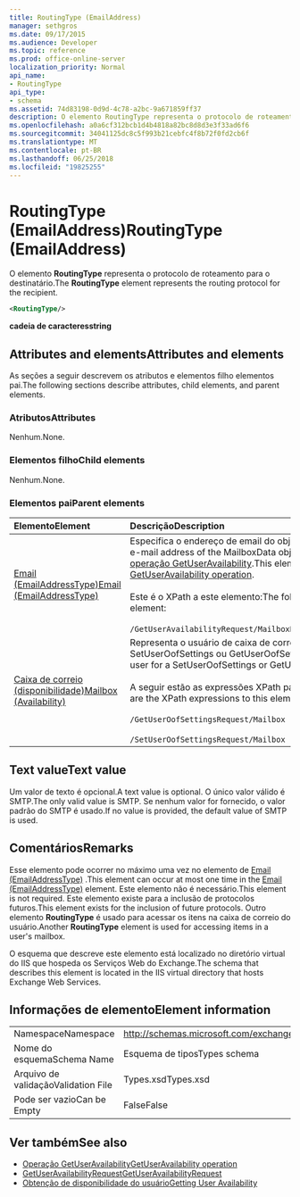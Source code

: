 ```yaml
---
title: RoutingType (EmailAddress)
manager: sethgros
ms.date: 09/17/2015
ms.audience: Developer
ms.topic: reference
ms.prod: office-online-server
localization_priority: Normal
api_name:
- RoutingType
api_type:
- schema
ms.assetid: 74d83198-0d9d-4c78-a2bc-9a671859ff37
description: O elemento RoutingType representa o protocolo de roteamento para o destinatário.
ms.openlocfilehash: a0a6cf312bcb1d4b4818a82bc8d8d3e3f33ad6f6
ms.sourcegitcommit: 34041125dc8c5f993b21cebfc4f8b72f0fd2cb6f
ms.translationtype: MT
ms.contentlocale: pt-BR
ms.lasthandoff: 06/25/2018
ms.locfileid: "19825255"
---
```

# <a name="routingtype-emailaddress"></a><span data-ttu-id="a697a-103">RoutingType (EmailAddress)</span><span class="sxs-lookup"><span data-stu-id="a697a-103">RoutingType (EmailAddress)</span></span>

<span data-ttu-id="a697a-104">O elemento **RoutingType** representa o protocolo de roteamento para o destinatário.</span><span class="sxs-lookup"><span data-stu-id="a697a-104">The **RoutingType** element represents the routing protocol for the recipient.</span></span> 
  
```XML
<RoutingType/>
```

 <span data-ttu-id="a697a-105">**cadeia de caracteres**</span><span class="sxs-lookup"><span data-stu-id="a697a-105">**string**</span></span>
## <a name="attributes-and-elements"></a><span data-ttu-id="a697a-106">Attributes and elements</span><span class="sxs-lookup"><span data-stu-id="a697a-106">Attributes and elements</span></span>

<span data-ttu-id="a697a-107">As seções a seguir descrevem os atributos e elementos filho elementos pai.</span><span class="sxs-lookup"><span data-stu-id="a697a-107">The following sections describe attributes, child elements, and parent elements.</span></span>
  
### <a name="attributes"></a><span data-ttu-id="a697a-108">Atributos</span><span class="sxs-lookup"><span data-stu-id="a697a-108">Attributes</span></span>

<span data-ttu-id="a697a-109">Nenhum.</span><span class="sxs-lookup"><span data-stu-id="a697a-109">None.</span></span>
  
### <a name="child-elements"></a><span data-ttu-id="a697a-110">Elementos filho</span><span class="sxs-lookup"><span data-stu-id="a697a-110">Child elements</span></span>

<span data-ttu-id="a697a-111">Nenhum.</span><span class="sxs-lookup"><span data-stu-id="a697a-111">None.</span></span>
  
### <a name="parent-elements"></a><span data-ttu-id="a697a-112">Elementos pai</span><span class="sxs-lookup"><span data-stu-id="a697a-112">Parent elements</span></span>

|<span data-ttu-id="a697a-113">**Elemento**</span><span class="sxs-lookup"><span data-stu-id="a697a-113">**Element**</span></span>|<span data-ttu-id="a697a-114">**Descrição**</span><span class="sxs-lookup"><span data-stu-id="a697a-114">**Description**</span></span>|
|:-----|:-----|
|[<span data-ttu-id="a697a-115">Email (EmailAddressType)</span><span class="sxs-lookup"><span data-stu-id="a697a-115">Email (EmailAddressType)</span></span>](email-emailaddresstype.md) <br/> |<span data-ttu-id="a697a-116">Especifica o endereço de email do objeto MailboxData.</span><span class="sxs-lookup"><span data-stu-id="a697a-116">Specifies the e-mail address of the MailboxData object.</span></span> <span data-ttu-id="a697a-117">Este elemento é usado na [operação GetUserAvailability](getuseravailability-operation.md).</span><span class="sxs-lookup"><span data-stu-id="a697a-117">This element is used in the [GetUserAvailability operation](getuseravailability-operation.md).</span></span>  <br/><br/> <span data-ttu-id="a697a-118">Este é o XPath a este elemento:</span><span class="sxs-lookup"><span data-stu-id="a697a-118">The following is the XPath to this element:</span></span>  <br/><br/>  `/GetUserAvailabilityRequest/MailboxDataArray/MailboxData[i]/Email` <br/> |
|[<span data-ttu-id="a697a-119">Caixa de correio (disponibilidade)</span><span class="sxs-lookup"><span data-stu-id="a697a-119">Mailbox (Availability)</span></span>](mailbox-availability.md) <br/> | <span data-ttu-id="a697a-120">Representa o usuário de caixa de correio para uma solicitação SetUserOofSettings ou GetUserOofSettings.</span><span class="sxs-lookup"><span data-stu-id="a697a-120">Represents the mailbox user for a SetUserOofSettings or GetUserOofSettings request.</span></span>  <br/><br/>  <span data-ttu-id="a697a-121">A seguir estão as expressões XPath para esse elemento:</span><span class="sxs-lookup"><span data-stu-id="a697a-121">The following are the XPath expressions to this element:</span></span> <br/> <br/>  `/GetUserOofSettingsRequest/Mailbox` <br/><br/>  `/SetUserOofSettingsRequest/Mailbox` <br/> |
   
## <a name="text-value"></a><span data-ttu-id="a697a-122">Text value</span><span class="sxs-lookup"><span data-stu-id="a697a-122">Text value</span></span>

<span data-ttu-id="a697a-123">Um valor de texto é opcional.</span><span class="sxs-lookup"><span data-stu-id="a697a-123">A text value is optional.</span></span> <span data-ttu-id="a697a-124">O único valor válido é SMTP.</span><span class="sxs-lookup"><span data-stu-id="a697a-124">The only valid value is SMTP.</span></span> <span data-ttu-id="a697a-125">Se nenhum valor for fornecido, o valor padrão do SMTP é usado.</span><span class="sxs-lookup"><span data-stu-id="a697a-125">If no value is provided, the default value of SMTP is used.</span></span>
  
## <a name="remarks"></a><span data-ttu-id="a697a-126">Comentários</span><span class="sxs-lookup"><span data-stu-id="a697a-126">Remarks</span></span>

<span data-ttu-id="a697a-127">Esse elemento pode ocorrer no máximo uma vez no elemento de [Email (EmailAddressType)](email-emailaddresstype.md) .</span><span class="sxs-lookup"><span data-stu-id="a697a-127">This element can occur at most one time in the [Email (EmailAddressType)](email-emailaddresstype.md) element.</span></span> <span data-ttu-id="a697a-128">Este elemento não é necessário.</span><span class="sxs-lookup"><span data-stu-id="a697a-128">This element is not required.</span></span> <span data-ttu-id="a697a-129">Este elemento existe para a inclusão de protocolos futuros.</span><span class="sxs-lookup"><span data-stu-id="a697a-129">This element exists for the inclusion of future protocols.</span></span> <span data-ttu-id="a697a-130">Outro elemento **RoutingType** é usado para acessar os itens na caixa de correio do usuário.</span><span class="sxs-lookup"><span data-stu-id="a697a-130">Another **RoutingType** element is used for accessing items in a user's mailbox.</span></span> 
  
<span data-ttu-id="a697a-131">O esquema que descreve este elemento está localizado no diretório virtual do IIS que hospeda os Serviços Web do Exchange.</span><span class="sxs-lookup"><span data-stu-id="a697a-131">The schema that describes this element is located in the IIS virtual directory that hosts Exchange Web Services.</span></span>
  
## <a name="element-information"></a><span data-ttu-id="a697a-132">Informações de elemento</span><span class="sxs-lookup"><span data-stu-id="a697a-132">Element information</span></span>

|||
|:-----|:-----|
|<span data-ttu-id="a697a-133">Namespace</span><span class="sxs-lookup"><span data-stu-id="a697a-133">Namespace</span></span>  <br/> |http://schemas.microsoft.com/exchange/services/2006/types  <br/> |
|<span data-ttu-id="a697a-134">Nome do esquema</span><span class="sxs-lookup"><span data-stu-id="a697a-134">Schema Name</span></span>  <br/> |<span data-ttu-id="a697a-135">Esquema de tipos</span><span class="sxs-lookup"><span data-stu-id="a697a-135">Types schema</span></span>  <br/> |
|<span data-ttu-id="a697a-136">Arquivo de validação</span><span class="sxs-lookup"><span data-stu-id="a697a-136">Validation File</span></span>  <br/> |<span data-ttu-id="a697a-137">Types.xsd</span><span class="sxs-lookup"><span data-stu-id="a697a-137">Types.xsd</span></span>  <br/> |
|<span data-ttu-id="a697a-138">Pode ser vazio</span><span class="sxs-lookup"><span data-stu-id="a697a-138">Can be Empty</span></span>  <br/> |<span data-ttu-id="a697a-139">False</span><span class="sxs-lookup"><span data-stu-id="a697a-139">False</span></span>  <br/> |
   
## <a name="see-also"></a><span data-ttu-id="a697a-140">Ver também</span><span class="sxs-lookup"><span data-stu-id="a697a-140">See also</span></span>

- [<span data-ttu-id="a697a-141">Operação GetUserAvailability</span><span class="sxs-lookup"><span data-stu-id="a697a-141">GetUserAvailability operation</span></span>](getuseravailability-operation.md)
- [<span data-ttu-id="a697a-142">GetUserAvailabilityRequest</span><span class="sxs-lookup"><span data-stu-id="a697a-142">GetUserAvailabilityRequest</span></span>](getuseravailabilityrequest.md)
- [<span data-ttu-id="a697a-143">Obtenção de disponibilidade do usuário</span><span class="sxs-lookup"><span data-stu-id="a697a-143">Getting User Availability</span></span>](http://msdn.microsoft.com/library/d4133fcb-9b0f-4e6b-aadf-a389da83516a%28Office.15%29.aspx)

